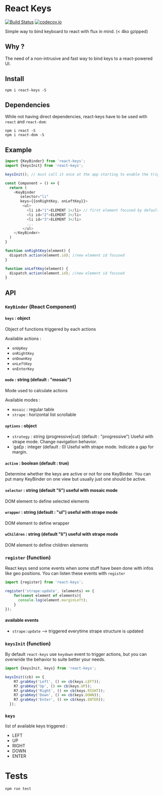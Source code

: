# React Keys

[![Build Status](https://travis-ci.org/canalplus/react-keys.svg?branch=master)](https://travis-ci.org/canalplus/react-keys)
[![codecov.io](https://codecov.io/github/canalplus/react-keys/coverage.svg?branch=master)](https://codecov.io/github/canalplus/react-keys?branch=master)

Simple way to bind keyboard to react with flux in mind. (< 4ko gzipped)

## Why ?

The need of a non-intrusive and fast way to bind keys to a react-powered UI.

## Install

`npm i react-keys -S`

## Dependencies

While not having direct dependencies, react-keys have to be used with `react` and `react-dom`:

```javscript
npm i react -S
npm i react-dom -S
```

## Example

```javascript
import {KeyBinder} from 'react-keys';
import {keysInit} from 'react-keys';

keysInit(); // must call it once at the app starting to enable the triggering

const Component = () => {
  return (
    <KeyBinder
       selector="li"
       keys={{onRightKey, onLeftKey}}>
        <ul>
          <li id="1">ELEMENT 1</li> // first element focused by default
          <li id="2">ELEMENT 2</li>
          <li id="3">ELEMENT 3</li>
          ...
        </ul>
    </KeyBinder>
  )
}

function onRightKey(element) {
  dispatch.action(element.id); //new element id focused
}

function onLeftKey(element) {
  dispatch.action(element.id); //new element id focused
}
```

## API

### `KeyBinder` (React Component)

#### `keys` : object

Object of functions triggered by each actions

Available actions :
+ `onUpKey`
+ `onRightKey`
+ `onDownKey`
+ `onLeftKey`
+ `onEnterKey`

#### `mode` : string (default : "mosaic")

Mode used to calculate actions

Available modes :
+ `mosaic` : regular table
+ `strape` : horizontal list scrollable

#### `options` : object

+ `strategy` : string (progressive|cut) (default : "progressive") Useful with strape mode. Change navigation behavior.
+ `ga£p : integer (default : 0) Useful with strape mode. Indicate a gap for margin.

#### `active` : boolean (default : true)

Determine whether the keys are active or not for one KeyBinder. You can put many KeyBinder on one view but usually just one should be active.

#### `selector` : string  (default "li") useful with mosaic mode

DOM element to define selected elements

#### `wrapper` : string (default : "ul") useful with strape mode

DOM element to define wrapper

#### `wChildren` : string  (default "li") useful with strape mode

DOM element to define children elements

### `register` (function)

React keys send some events when some stuff have been done with infos like geo positions. You can listen these events with `register`

```javascript
import {register} from 'react-keys';

register('strape:update', (elements) => {
    for(const element of elements){
      console.log(element.marginLeft);
    }
});
```

#### available events

+ `strape:update` --> triggered everytime strape structure is updated

### `keysInit` (function)

By default `react-keys` use `keydown` event to trigger actions, but you can overwride the behavior to suite better your needs.

```javascript
import {keysInit, keys} from 'react-keys';

keysInit((cb) => {
    R7.grabKey('Left', () => cb(keys.LEFT));
    R7.grabKey('Up', () => cb(keys.UP));
    R7.grabKey('Right', () => cb(keys.RIGHT));
    R7.grabKey('Down', () => cb(keys.DOWN));
    R7.grabKey('Enter', () => cb(keys.ENTER));
  });
```

### `keys`

list of available keys triggered :
+ LEFT
+ UP
+ RIGHT
+ DOWN
+ ENTER

# Tests

`npm run test`
